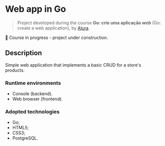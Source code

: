 # Web app in Go

> Project developed during the course **Go: crie uma aplicação _web_** (Go: create a web application), by [Alura](https://alura.com.br).

🚧 Course in progress - project under construction.

## Description
Simple web application that implements a basic CRUD for a store's products.

### Runtime environments
- Console (backend).
- Web browser (frontend).

### Adopted technologies
- Go;
- HTML5;
- CSS3;
- PostgreSQL.
